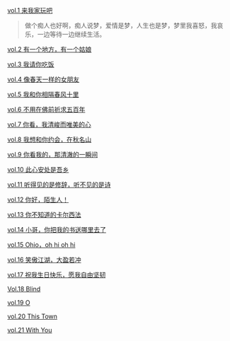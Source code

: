 [vol.1 来我家玩吧](?title=vol1) 

> 做个痴人也好啊，痴人说梦，爱情是梦，人生也是梦，梦里我喜怒，我哀乐，一边等待一边继续生活。

[vol.2 有一个地方，有一个姑娘](?title=vol2)

> 
 
[vol.3 我请你吃饭](?title=vol3)

> 

[vol.4 像春天一样的女朋友](?title=vol4) 

> 

[vol.5 我和你相隔春风十里](?title=vol5) 

> 

[vol.6 不用在佛前祈求五百年](?title=vol6)

> 

[vol.7 你看，我清峻而唯美的心](?title=vol7)

> 

[vol.8 我想和你约会，在秋名山](?title=vol8)

> 

[vol.9 你看我的，那清澈的一瞬间](?title=vol9)

> 

[vol.10 此心安处是吾乡](?title=vol10)

> 

[vol.11 听得见的是修辞，听不见的是诗](?title=vol11)

> 

[vol.12 你好，陌生人！](?title=vol12)

> 

[vol.13 你不知道的卡尔西法](?title=vol13)

> 

[vol.14 小哥，你把我的书送哪里去了](?title=vol14)

> 

[vol.15 Ohio，oh hi oh hi](?title=vol15)

> 

[vol.16 笑傲江湖，大盈若冲](?title=vol16)

> 

[vol.17 祝我生日快乐，愿我自由坚韧](?title=vol17)

> 

[Vol.18 Blind](?title=vol18)

> 

[vol.19 O](?title=vol19)

> 

[vol.20 This Town](?title=vol20)

> 

[vol.21 With You](?title=vol21)

> 

